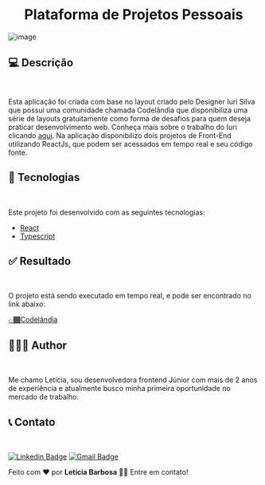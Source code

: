 <h1 align="center">Plataforma de Projetos Pessoais</h1>


![image](https://user-images.githubusercontent.com/78429537/179375914-418ce6df-0d78-40a0-a1be-e136806a7962.png)

<h2>💻 Descrição</h2>
<br style="border: 1px solid #F0F0F0" /> 
<p>Esta aplicação foi criada com base no layout criado pelo Designer Iuri Silva que possui uma comunidade chamada Codelândia que disponibiliza uma série de layouts gratuitamente como forma de desafios para quem deseja praticar desenvolvimento web. Conheça mais sobre o trabalho do Iuri clicando <a href="https://www.instagram.com/iuricode/">aqui</a>. Na aplicação disponibilizo dois projetos de Front-End utilizando ReactJs, que podem ser acessados em tempo real e seu código fonte.</p>

<h2>🚀 Tecnologias</h2>
<br style="border: 1px solid #F0F0F0" /> 

<span>Este projeto foi desenvolvido com as seguintes tecnologias:</span>
- <a href="https://pt-br.reactjs.org/" target="_blank">React</a>
- <a href="https://www.typescriptlang.org/docs/" target="_blank">Typescript</a>

<h2>✅ Resultado</h2>
<br style="border: 1px solid #F0F0F0" /> 

<span>O projeto está sendo executado em tempo real, e pode ser encontrado no link abaixo:</span>
<p><a href="https://codelandia-desafio-22-lovat.vercel.app/" target="_blank">👉🏾Codelândia</a></p>

<h2>👩🏽‍💻 Author</h2>
<br style="border: 1px solid #F0F0F0" /> 
<p>Me chamo Letícia, sou desenvolvedora frontend Júnior com mais de 2 anos de experiência e atualmente busco minha primeira oportunidade no mercado de trabalho.</p>

<h2>📞 Contato</h2>
<br style="border: 1px solid #F0F0F0" /> 

[![Linkedin Badge](https://img.shields.io/badge/-Letícia-blue?style=flat-square&logo=Linkedin&logoColor=white&link=https://www.linkedin.com/in/leticia-pbs/)](https://www.linkedin.com/in/leticia-pbs/) 
[![Gmail Badge](https://img.shields.io/badge/-leticiapbs408@gmail.com-c14438?style=flat-square&logo=Gmail&logoColor=white&link=mailto:leticiapbs408@gmail.com)](mailto:leticiapbs408@gmail.com)

Feito com ❤️ por <strong>Letícia Barbosa</strong> 👋🏽 Entre em contato!



